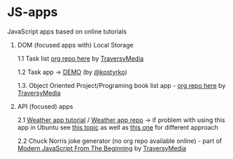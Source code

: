 # JS-apps

JavaScript apps based on online tutorials

1. DOM (focused apps with) Local Storage 

    1.1 Task list [org repo here](https://github.com/bradtraversy/modern_js_udemy_projects/tree/master/tasklist_project) by [TraversyMedia](https://www.traversymedia.com/)
  
    1.2 Task app -> [DEMO](https://codepen.io/mkostyrko/full/zYvbPGx) (by [@kostyrko](https://github.com/kostyrko))

    1.3. Object Oriented Project/Programing book list app - [org repo here](https://github.com/bradtraversy/modern_js_udemy_projects/tree/master/booklist) by [TraversyMedia](https://www.traversymedia.com/)
  
2. API (focused) apps

    2.1 [Weather app tutorial](https://www.youtube.com/watch?v=KqZGuzrY9D4) /
    [Weather app repo](https://github.com/CodeExplainedRepo/Weather-App-JavaScript) -> if problem with using this app in Ubuntu see [this topic](https://askubuntu.com/questions/810791/cant-get-geolocation-in-my-ubuntu-16-04-browsers-like-chrome-and-firefox) as well as [this one](https://stackoverflow.com/questions/44773259/html-geolocation-unknown-error-acquiring-position) for different approach

    2.2 Chuck Norris joke generator (no org repo available online) - part of [Modern JavaScript From The Beginning](https://www.udemy.com/course/modern-javascript-from-the-beginning/) by [TraversyMedia](https://www.traversymedia.com/)
